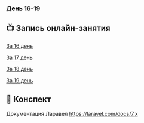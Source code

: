 ### День 16-19

## :tv: Запись онлайн-занятия
[За 16 день](https://zoom.us/rec/share/2PZKCODyx1tLepWS8x-OWpMaItn3X6a8gSUc-6FYyx0-volj8eav64g84qQCiX1n?startTime=1586784169000)

[За 17 день](https://zoom.us/rec/share/_-VZFryh10VLAYGSyALOUbYTRKTZT6a8h3NM_qFen07HxROzh1byQPlT4htZLSXa?startTime=1586871423000)

[За 18 день](https://zoom.us/rec/share/--FKArTi315JepHz4lzlXap6J5vVaaa8hidMrPILYM1O52G43YPNJrQB8ev5fQ?startTime=1587043023000)

[За 19 день](https://zoom.us/rec/share/9Olecr75xElORbf840TiWqF7H5n5T6a8hCQeqPILxE9cPEtpkN3zQ3G32e26hEd6?startTime=1587129105000)

## :scroll: Конспект

Документация Ларавел https://laravel.com/docs/7.x